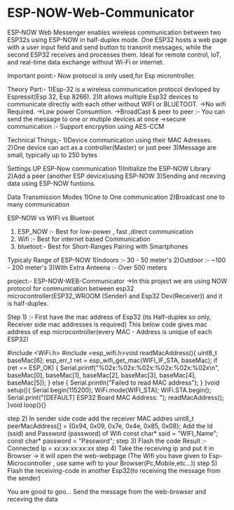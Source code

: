 # ESP-NOW-Web-Communicator
ESP-NOW Web Messenger enables wireless communication between two ESP32s using ESP-NOW in half-duplex mode. One ESP32 hosts a web page with a user input field and send button to transmit messages, while the second ESP32 receives and processes them. Ideal for remote control, IoT, and real-time data exchange without Wi-Fi or internet.

Important point:- Now protocol is only used,for Esp microntroller.

Theory Part:-
1)Esp-32 is a wireless communication protocol devloped by Espressit(Esp 32, Esp 8266).
2)It allows multiple Esp32 devices to communicate directly with each other without WIFI or BLUETOOT.
->No wifi Required.
->Low power Consumtion.
->BroadCast & peer to peer :- You can send the message to one or mutiple devices at once
->secure communication :- Support encrpytion using AES-CCM

Technical Things;-
1)Device communication using their MAC Adresses.
2)One device can act as a controller(Master) or just peer
3)Message are small, typically up to 250 bytes

Settings UP ESP-Now communication
1)Initialize the ESP-NOW Library
2)Add a peer (another ESP device)using ESP-NOW
3)Sending and receving data using ESP-NOW funtions.

Data Transmission Modes
1)One to One communication
2)Broadcast one to many communication

ESP-NOW vs WIFI vs Bluetoot
1) ESP_NOW :- Best for low-power , fast ,direct communication
2) Wifi :- Best for internet based Communication
3) bluetoot:- Best for Short-Ranges Pairing with Smartphones

Typicaly Range of ESP-NOW 
1)Indoors :- 30 - 50 meter's
2)Outdoor :- ~100 - 200 meter's
3)With Extra Anteena :- Over 500 meters

project:-
ESP-NOW-WEB-Communicator
->In this project we are using NOW protocol for communication between esp32 microcontroller(ESP32_WROOM (Sender) and Esp32 Dev(Receiver)) and it is half-duplex.

Step 1) :- First have the mac address of Esp32 (its Half-duplex so only, Receiver side mac addresses is required)
This below code gives mac address of esp microcontroller(every MAC - Address is unique of each ESP32)

#include <WiFi.h>
#include <esp_wifi.h>void readMacAddress(){
  uint8_t baseMac[6];
  esp_err_t ret = esp_wifi_get_mac(WIFI_IF_STA, baseMac);
  if (ret == ESP_OK) {
    Serial.printf("%02x:%02x:%02x:%02x:%02x:%02x\n",
                  baseMac[0], baseMac[1], baseMac[2],
                  baseMac[3], baseMac[4], baseMac[5]);
  } else {
    Serial.println("Failed to read MAC address");
  }
}void setup(){
  Serial.begin(115200);  WiFi.mode(WIFI_STA);
  WiFi.STA.begin();  Serial.print("[DEFAULT] ESP32 Board MAC Address: ");
  readMacAddress();
}void loop(){}

step 2) In sender side code add the receiver MAC addres 
              uint8_t peerMacAddress[] = {0x94, 0x09, 0x7e, 0x4e, 0x85, 0x08};
Add the Id (ssid) and Password (password) of Wifi
              const char* ssid = "WIFI_Name";
              const char* password = "Password";
step 3) Flash the code 
       Result :-    Connected
                 Ip = xx:xx:xx:xx:xx
step 4) Take the receiving ip and put it in Browser
       -> it will open the web-webpage (The Wifi you have given to Esp-Microcontroller , use same wifi to your Browser(Pc,Mobile,etc...))
step 5) Flash the receiving-code in another Esp32(to receiving the message from the sender)

  You are good to goo...
  Send the message from the web-browser and receving the data 

